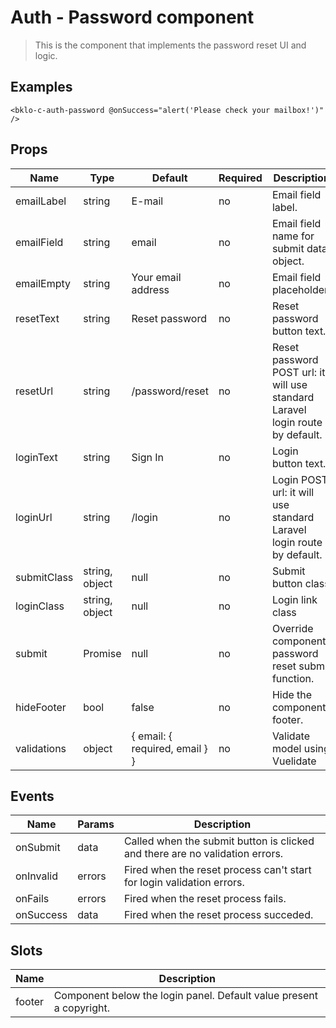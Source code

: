 # Auth - Password component

> This is the component that implements the password reset UI and logic. 

## Examples
```vue
<bklo-c-auth-password @onSuccess="alert('Please check your mailbox!')" />
```

## Props
| Name | Type | Default | Required | Description |
|------|------|---------|----------|-------------|
| emailLabel | string | E-mail | no | Email field label. |
| emailField | string | email | no | Email field name for submit data object. |
| emailEmpty | string | Your email address | no | Email field placeholder. |
| resetText | string | Reset password | no | Reset password button text. |
| resetUrl | string | /password/reset | no | Reset password POST url: it will use standard Laravel login route by default. |
| loginText | string | Sign In | no | Login button text. |
| loginUrl | string | /login | no | Login POST url: it will use standard Laravel login route by default. |
| submitClass | string, object | null | no | Submit button class |
| loginClass | string, object | null | no | Login link class |
| submit | Promise | null | no | Override component password reset submit function. |
| hideFooter | bool | false | no | Hide the component footer. |
| validations | object | { email: { required, email } } | no | Validate model using Vuelidate |


## Events
| Name | Params | Description |
|------|--------|-------------|
| onSubmit | data | Called when the submit button is clicked and there are no validation errors. |
| onInvalid | errors | Fired when the reset process can't start for login validation errors. |
| onFails | errors | Fired when the reset process fails. |
| onSuccess | data | Fired when the reset process succeded. |

## Slots
| Name | Description |
|------|-------------|
| footer | Component below the login panel. Default value present a copyright. |


